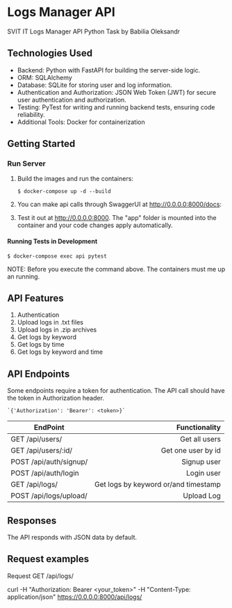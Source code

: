 # Logs Manager API

SVIT IT Logs Manager API Python Task by Babilia Oleksandr

## Technologies Used

- Backend: Python with FastAPI for building the server-side logic.
- ORM: SQLAlchemy
- Database: SQLite for storing user and log information.
- Authentication and Authorization: JSON Web Token (JWT) for secure user authentication and authorization.
- Testing: PyTest for writing and running backend tests, ensuring code reliability.
- Additional Tools: Docker for containerization

## Getting Started

### Run Server

1. Build the images and run the containers:

    `$ docker-compose up -d --build`

2. You can make api calls through SwaggerUI at http://0.0.0.0:8000/docs:

3. Test it out at http://0.0.0.0:8000. The "app" folder is mounted into the container and your code changes apply automatically.

#### Running Tests in Development 

`$ docker-compose exec api pytest`
    
NOTE: Before you execute the command above. The containers must me up an running.

## API Features

1. Authentication
2. Upload logs in .txt files
3. Upload logs in .zip archives
4. Get logs by keyword
5. Get logs by time
6. Get logs by keyword and time

## API Endpoints

Some endpoints require a token for authentication. The API call should have the token in Authorization header.

    `{'Authorization': 'Bearer': <token>}`


| EndPoint                                        |                            Functionality |
| ------------------------------------------------|----------------------------------------: |
| GET /api/users/                                 |                         Get all users    |
| GET /api/users/:id/                             |                    Get one user by id    |
| POST /api/auth/signup/                          |                           Signup user    |
| POST /api/auth/login                            |                            Login user    |
| GET /api/logs/                                  |  Get logs by keyword or/and timestamp    |
| POST /api/logs/upload/                          |                            Upload Log    |

## Responses

The API responds with JSON data by default.

## Request examples

Request GET /api/logs/

curl -H "Authorization: Bearer <your_token>" -H "Content-Type: application/json" https://0.0.0.0:8000/api/logs/


